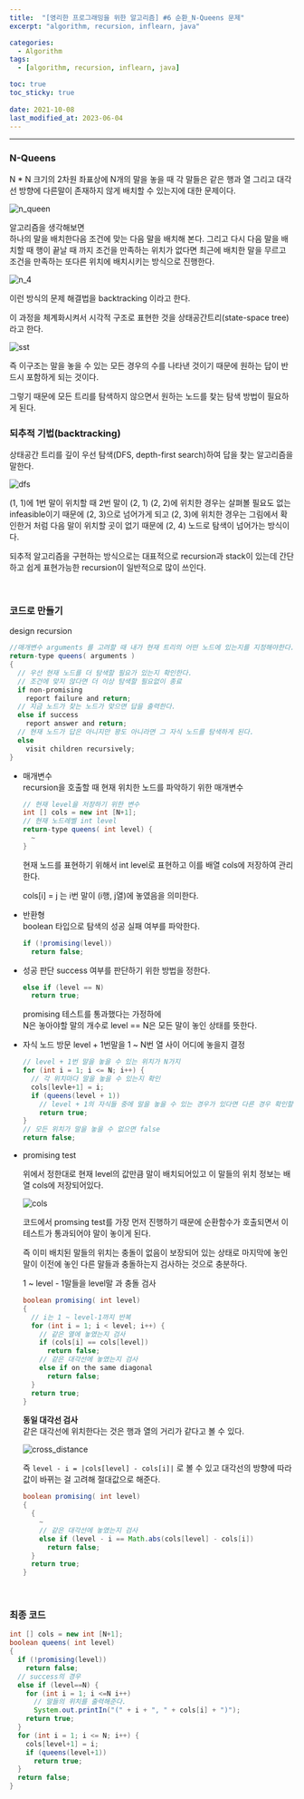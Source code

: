 ```yaml
---
title:  "[영리한 프로그래밍을 위한 알고리즘] #6 순환_N-Queens 문제"
excerpt: "algorithm, recursion, inflearn, java"

categories:
  - Algorithm
tags:
  - [algorithm, recursion, inflearn, java]

toc: true
toc_sticky: true
 
date: 2021-10-08 
last_modified_at: 2023-06-04
---  
```


***

### N-Queens 

N * N 크기의 2차원 좌표상에 N개의 말을 놓을 때 각 말들은 같은 행과 열 그리고 대각선 방향에 다른말이 존재하지 않게 배치할 수 있는지에 대한 문제이다.  

![n_queen](/assets/images/posting/20211008/n_queen.png)  

알고리즘을 생각해보면  
하나의 말을 배치한다음 조건에 맞는 다음 말을 배치해 본다. 그리고 다시 다음 말을 배치할 때 행이 끝날 때 까지 조건을 만족하는 위치가 없다면 최근에 배치한 말을 무르고 조건을 만족하는 또다른 위치에 배치시키는 방식으로 진행한다.  

![n_4](/assets/images/posting/20211008/n_4.png)

이런 방식의 문제 해결법을 backtracking 이라고 한다.  

이 과정을 체계화시켜서 시각적 구조로 표현한 것을 상태공간트리(state-space tree)라고 한다.  


![sst](/assets/images/posting/20211008/sst.png)

즉 이구조는 말을 놓을 수 있는 모든 경우의 수를 나타낸 것이기 때문에 원하는 답이 반드시 포함하게 되는 것이다. 

그렇기 때문에 모든 트리를 탐색하지 않으면서 원하는 노드를 찾는 탐색 방법이 필요하게 된다.    



### 되추적 기법(backtracking)
상태공간 트리를 깊이 우선 탐색(DFS, depth-first search)하여 답을 찾는 알고리즘을 말한다.  

![dfs](/assets/images/posting/20211008/dfs.png)

(1, 1)에 1번 말이 위치할 때 2번 말이 (2, 1) (2, 2)에 위치한 경우는 살펴볼 필요도 없는 infeasible이기 때문에 (2, 3)으로 넘어가게 되고 (2, 3)에 위치한 경우는 그림에서 확인한거 처럼 다음 말이 위치할 곳이 없기 때문에 (2, 4) 노드로 탐색이 넘어가는 방식이다.  

되추적 알고리즘을 구현하는 방식으로는 대표적으로 recursion과 stack이 있는데 간단하고 쉽게 표현가능한 recursion이 일반적으로 많이 쓰인다.  

<br/>

### 코드로 만들기
design recursion

```java
//매개변수 arguments 를 고려할 때 내가 현재 트리의 어떤 노드에 있는지를 지정해야한다. 
return-type queens( arguments )
{
  // 우선 현재 노드를 더 탐색할 필요가 있는지 확인한다.
  // 조건에 맞지 않다면 더 이상 탐색할 필요없이 종료
  if non-promising
    report failure and return;
  // 지금 노드가 찾는 노드가 맞으면 답을 출력한다.  
  else if success
    report answer and return;
  // 현재 노드가 답은 아니지만 꽝도 아니라면 그 자식 노드를 탐색하게 된다.  
  else
    visit children recursively;
}
```

* 매개변수   
recursion을 호출할 때 현재 위치한 노드를 파악하기 위한 매개변수  

  ```java
  // 현재 level을 저장하기 위한 변수
  int [] cols = new int [N+1];
  // 현재 노드레벨 int level
  return-type queens( int level) {
    ~
  }
  ```

  현재 노드를 표현하기 위해서 int level로 표현하고 이를 배열 cols에 저장하여 관리한다.    

  cols[i] = j 는 i번 말이 (i행, j열)에 놓였음을 의미한다.  


* 반환형  
  boolean 타입으로 탐색의 성공 실패 여부를 파악한다.  

  ```java
  if (!promising(level))
    return false;
  ```

* 성공 판단
  success 여부를 판단하기 위한 방법을 정한다.  

  ```java
  else if (level == N)
    return true;
  ```
  promising 테스트를 통과했다는 가정하에  
  N은 놓아야할 말의 개수로 level == N은 모든 말이 놓인 상태를 뜻한다.  


* 자식 노드 방문
  level + 1번말을 1 ~ N번 열 사이 어디에 놓을지 결정  

  ```java
  // level + 1번 말을 놓을 수 있는 위치가 N가지
  for (int i = 1; i <= N; i++) {
    // 각 위치마다 말을 놓을 수 있는지 확인
    cols[levle+1] = i;
    if (queens(level + 1))
      // level + 1의 자식들 중에 말을 놓을 수 있는 경우가 있다면 다른 경우 확인할 필요도 없으므로 return true
      return true;
  }
  // 모든 위치가 말을 놓을 수 없으면 false
  return false;
  ```


* promising test  

  위에서 정한대로 현재 level의 값만큼 말이 배치되어있고 이 말들의 위치 정보는 배열 cols에 저장되어있다.

  ![cols](/assets/images/posting/20211008/cols.png)

  코드에서 promsing test를 가장 먼저 진행하기 때문에 순환함수가 호출되면서 이 테스트가 통과되어야 말이 놓이게 된다.  

  즉 이미 배치된 말들의 위치는 충돌이 없음이 보장되어 있는 상태로 마지막에 놓인 말이 이전에 놓인 다른 말들과 충돌하는지 검사하는 것으로 충분하다.  

  1 ~ level - 1말들을 level말 과 충돌 검사

  ```java
  boolean promising( int level)
  {
    // i는 1 ~ level-1까지 반복
    for (int i = 1; i < level; i++) {
      // 같은 열에 놓였는지 검사
      if (cols[i] == cols[level])
        return false;
      // 같은 대각선에 놓였는지 검사
      else if on the same diagonal
        return false;
    }
    return true;
  }
  ```

  **동일 대각선 검사**  
  같은 대각선에 위치한다는 것은 행과 열의 거리가 같다고 볼 수 있다.  

    ![cross_distance](/assets/images/posting/20211008/cross_distance.png)

  즉 ```level - i = |cols[level] - cols[i]|``` 로 볼 수 있고 대각선의 방향에 따라 값이 바뀌는 걸 고려해 절대값으로 해준다.  

    ```java
    boolean promising( int level)
    { 
      {
        ~
        // 같은 대각선에 놓였는지 검사
        else if (level - i == Math.abs(cols[level] - cols[i])
          return false;
      }
      return true;
    }
    ```

  <br/>

### 최종 코드

  ```java
  int [] cols = new int [N+1];
  boolean queens( int level)
  {
    if (!promising(level))
      return false;
    // success의 경우
    else if (level==N) {
      for (int i = 1; i <=N i++)
        // 말들의 위치를 출력해준다.  
        System.out.printIn("(" + i + ", " + cols[i] + ")");
      return true;
    }
    for (int i = 1; i <= N; i++) {
      cols[level+1] = i;
      if (queens(level+1))
        return true;
    }
    return false;
  }
  ```